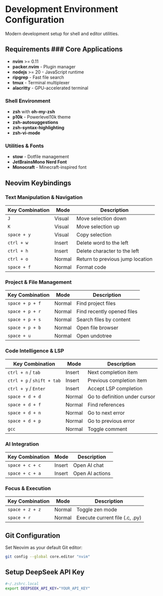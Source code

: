 # Development Environment Configuration

Modern development setup for shell and editor utilities.

## Requirements ### Core Applications
- **nvim** >= 0.11
- **packer.nvim** - Plugin manager
- **nodejs** >= 20 - JavaScript runtime
- **ripgrep** - Fast file search
- **tmux** - Terminal multiplexer
- **alacritty** - GPU-accelerated terminal

### Shell Environment
- **zsh** with **oh-my-zsh**
- **p10k** - Powerlevel10k theme
- **zsh-autosuggestions**
- **zsh-syntax-highlighting**
- **zsh-vi-mode**

### Utilities & Fonts
- **stow** - Dotfile management
- **JetBrainsMono Nerd Font**
- **Monocraft** - Minecraft-inspired font

## Neovim Keybindings

### Text Manipulation & Navigation
| Key Combination | Mode   | Description                          |
|-----------------|--------|--------------------------------------|
| `J`             | Visual | Move selection down                  |
| `K`             | Visual | Move selection up                    |
| `space + y`     | Visual | Copy selection                       |
| `ctrl + w`      | Insert | Delete word to the left              |
| `ctrl + h`      | Insert | Delete character to the left         |
| `ctrl + o`      | Normal | Return to previous jump location     |
| `space + f`     | Normal | Format code                          |

### Project & File Management
| Key Combination | Mode   | Description                          |
|-----------------|--------|--------------------------------------|
| `space + p + f` | Normal | Find project files                   |
| `space + p + r` | Normal | Find recently opened files           |
| `space + p + s` | Normal | Search files by content              |
| `space + p + b` | Normal | Open file browser                    |
| `space + u`     | Normal | Open undotree                        |

### Code Intelligence & LSP
| Key Combination | Mode   | Description                          |
|-----------------|--------|--------------------------------------|
| `ctrl + n` / `tab` | Insert | Next completion item               |
| `ctrl + p` / `shift + tab` | Insert | Previous completion item      |
| `ctrl + y` / `Enter` | Insert | Accept LSP completion           |
| `space + d + d` | Normal | Go to definition under cursor        |
| `space + d + f` | Normal | Find references                      |
| `space + d + n` | Normal | Go to next error                     |
| `space + d + p` | Normal | Go to previous error                 |
| `gcc`           | Normal | Toggle comment                       |

### AI Integration
| Key Combination | Mode   | Description                          |
|-----------------|--------|--------------------------------------|
| `space + c + c` | Insert | Open AI chat                         |
| `space + c + a` | Insert | Open AI actions                      |

### Focus & Execution
| Key Combination | Mode   | Description                          |
|-----------------|--------|--------------------------------------|
| `space + z + z` | Normal | Toggle zen mode                      |
| `space + r`     | Normal | Execute current file (.c, .py)      |

## Git Configuration

Set Neovim as your default Git editor:

```bash
git config --global core.editor "nvim"
```

## Setup DeepSeek API Key
```bash
#~/.zshrc.local
export DEEPSEEK_API_KEY="YOUR_API_KEY"
```
````

